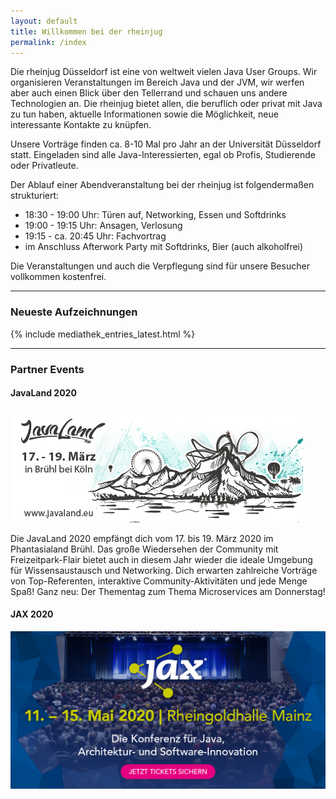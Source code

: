 ```yaml
---
layout: default
title: Willkommen bei der rheinjug
permalink: /index
---
```



Die rheinjug Düsseldorf ist eine von weltweit vielen Java User Groups.
Wir organisieren Veranstaltungen im Bereich Java und der JVM, wir werfen
aber auch einen Blick über den Tellerrand und schauen uns andere Technologien an.
Die rheinjug bietet allen, die beruflich oder privat mit Java zu tun haben,
aktuelle Informationen sowie die Möglichkeit, neue interessante Kontakte zu knüpfen.

Unsere Vorträge finden ca. 8-10 Mal pro Jahr an der Universität Düsseldorf statt.
Eingeladen sind alle Java-Interessierten, egal ob Profis, Studierende oder Privatleute.

Der Ablauf einer Abendveranstaltung bei der rheinjug ist folgendermaßen strukturiert:

* 18:30 - 19:00 Uhr: Türen auf, Networking, Essen und Softdrinks
* 19:00 - 19:15 Uhr: Ansagen, Verlosung
* 19:15 - ca. 20:45 Uhr: Fachvortrag
* im Anschluss Afterwork Party mit Softdrinks, Bier (auch alkoholfrei)

Die Veranstaltungen und auch die Verpflegung sind für unsere Besucher vollkommen kostenfrei.

----

### Neueste Aufzeichnungen

{% include mediathek_entries_latest.html %}

----

### Partner Events

#### JavaLand 2020

[![JavaLand 2020](files/events/javaland2020.jpg "JavaLand 2020")](https://www.javaland.eu/)

Die JavaLand 2020 empfängt dich vom 17. bis 19. März 2020 im Phantasialand Brühl. Das große Wiedersehen der Community mit Freizeitpark-Flair bietet auch in diesem Jahr wieder die ideale Umgebung für Wissensaustausch und Networking. Dich erwarten zahlreiche Vorträge von Top-Referenten, interaktive Community-Aktivitäten und jede Menge Spaß! Ganz neu: Der Thementag zum Thema Microservices am Donnerstag!

#### JAX 2020

[![JAX 2020](files/events/jax2020.jpg "JAX 2020")](https://jax.de/)
